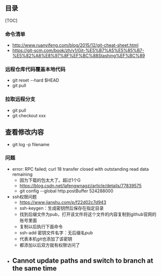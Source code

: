 ## 目录

[TOC]

### 命令清单

- http://www.ruanyifeng.com/blog/2015/12/git-cheat-sheet.html
- https://git-scm.com/book/zh/v1/Git-%E5%B7%A5%E5%85%B7-%E5%82%A8%E8%97%8F%EF%BC%88Stashing%EF%BC%89

### 远程仓库代码覆盖本地代码

- git reset --hard $HEAD
- git pull



### 拉取远程分支

- git pull
- git checkout  xxx





## 查看修改内容

- git log -p filename

### 问题

- error: RPC failed; curl 18 transfer closed with outstanding read data remaining
  - 因为下载的包太大了。超过1个G
  - https://blog.csdn.net/lafengwnagzi/article/details/77839575
  - git config --global http.postBuffer 524288000
- ssh权限问题
  - https://www.jianshu.com/p/f22d02c7d943
  - ssh-keygen：生成密钥然后保存在指定目录
  - 找到后缀文件为pub，打开该文件将这个文件的内容复制到github官网的账号里面
  - 复制以后执行下面命令
  - ssh-add 密钥文件名字：无后缀名pub
  - 代表本机git也添加了该密钥
  - 都添加以后双方就有权限访问了
- Cannot update paths and switch to branch at the same time
  - 

